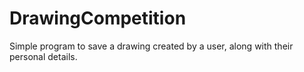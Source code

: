 # DrawingCompetition
Simple program to save a drawing created by a user, along with their personal details.
